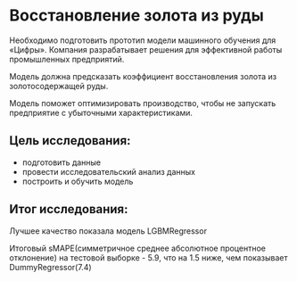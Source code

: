 # Восстановление золота из руды

Необходимо подготовить прототип модели машинного обучения для «Цифры». Компания разрабатывает решения для эффективной работы промышленных предприятий.

Модель должна предсказать коэффициент восстановления золота из золотосодержащей руды. 

Модель поможет оптимизировать производство, чтобы не запускать предприятие с убыточными характеристиками.

## Цель исследования:

- подготовить данные
- провести исследовательский анализ данных
- построить и обучить модель

## Итог исследования:

Лучшее качество показала модель LGBMRegressor

Итоговый sMAPE(симметричное среднее абсолютное процентное отклонение) на тестовой выборке - 5.9, что на 1.5 ниже, 
чем показывает DummyRegressor(7.4)

